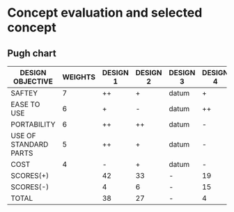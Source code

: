 # Concept evaluation and selected concept
## Pugh chart
|DESIGN OBJECTIVE|WEIGHTS|DESIGN 1|DESIGN 2|DESIGN 3|DESIGN 4|
|----------------|-------|--------|--------|--------|--------|
|SAFTEY|7|++|+|datum|+|
|EASE TO USE|6|+|-|datum|++|
|PORTABILITY|6|++|++|datum|-|
|USE OF STANDARD PARTS|5|++|+|datum|-|
|COST|4|-|+|datum|-|
|SCORES(+)||42|33|-|19|
|SCORES(-)||4|6|-|15|
|TOTAL||38|27|-|4|